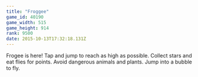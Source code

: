 ```yaml
---
title: "Froggee"
game_id: 40190
game_width: 515
game_height: 914
rank: 9500
date: 2015-10-13T17:32:18.131Z
---
```

Frogee is here! Tap and jump to reach as high as possible. Collect stars and eat flies for points. Avoid dangerous animals and plants. Jump into a bubble to fly.